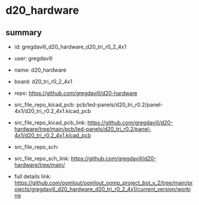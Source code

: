# d20_hardware
 
## summary 
* id: gregdavill_d20_hardware_d20_tri_r0_2_4x1
* user: gregdavill
* name: d20_hardware
* board: d20_tri_r0_2_4x1
* repo: https://github.com/gregdavill/d20-hardware
* src_file_repo_kicad_pcb: pcb/led-panels/d20_tri_r0.2/panel-4x1/d20_tri_r0.2_4x1.kicad_pcb
* src_file_repo_kicad_pcb_link: https://github.com/gregdavill/d20-hardware/tree/main/pcb/led-panels/d20_tri_r0.2/panel-4x1/d20_tri_r0.2_4x1.kicad_pcb


* src_file_repo_sch: 
* src_file_repo_sch_link: https://github.com/gregdavill/d20-hardware/tree/main/
* full details link: https://github.com/oomlout/oomlout_oomp_project_bot_v_2/tree/main/projects/gregdavill_d20_hardware_d20_tri_r0_2_4x1/current_version/working  







